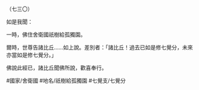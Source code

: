 （七三〇）

如是我聞：

一時，佛住舍衛國祇樹給孤獨園。

爾時，世尊告諸比丘……如上說。差別者：「諸比丘！過去已如是修七覺分，未來亦當如是修七覺分。」

佛說此經已，諸比丘聞佛所說，歡喜奉行。

#國家/舍衛國
#地名/祇樹給孤獨園
#七覺支/七覺分
